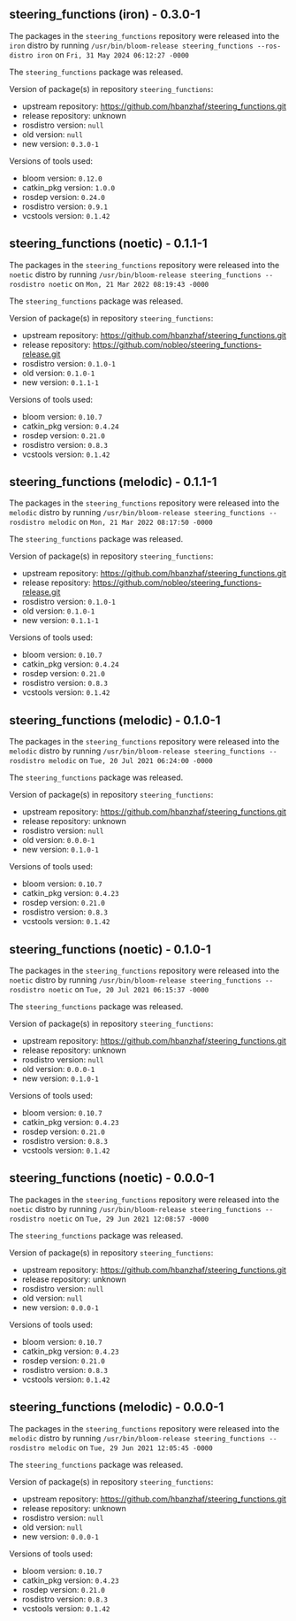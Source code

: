 ## steering_functions (iron) - 0.3.0-1

The packages in the `steering_functions` repository were released into the `iron` distro by running `/usr/bin/bloom-release steering_functions --ros-distro iron` on `Fri, 31 May 2024 06:12:27 -0000`

The `steering_functions` package was released.

Version of package(s) in repository `steering_functions`:

- upstream repository: https://github.com/hbanzhaf/steering_functions.git
- release repository: unknown
- rosdistro version: `null`
- old version: `null`
- new version: `0.3.0-1`

Versions of tools used:

- bloom version: `0.12.0`
- catkin_pkg version: `1.0.0`
- rosdep version: `0.24.0`
- rosdistro version: `0.9.1`
- vcstools version: `0.1.42`


## steering_functions (noetic) - 0.1.1-1

The packages in the `steering_functions` repository were released into the `noetic` distro by running `/usr/bin/bloom-release steering_functions --rosdistro noetic` on `Mon, 21 Mar 2022 08:19:43 -0000`

The `steering_functions` package was released.

Version of package(s) in repository `steering_functions`:

- upstream repository: https://github.com/hbanzhaf/steering_functions.git
- release repository: https://github.com/nobleo/steering_functions-release.git
- rosdistro version: `0.1.0-1`
- old version: `0.1.0-1`
- new version: `0.1.1-1`

Versions of tools used:

- bloom version: `0.10.7`
- catkin_pkg version: `0.4.24`
- rosdep version: `0.21.0`
- rosdistro version: `0.8.3`
- vcstools version: `0.1.42`


## steering_functions (melodic) - 0.1.1-1

The packages in the `steering_functions` repository were released into the `melodic` distro by running `/usr/bin/bloom-release steering_functions --rosdistro melodic` on `Mon, 21 Mar 2022 08:17:50 -0000`

The `steering_functions` package was released.

Version of package(s) in repository `steering_functions`:

- upstream repository: https://github.com/hbanzhaf/steering_functions.git
- release repository: https://github.com/nobleo/steering_functions-release.git
- rosdistro version: `0.1.0-1`
- old version: `0.1.0-1`
- new version: `0.1.1-1`

Versions of tools used:

- bloom version: `0.10.7`
- catkin_pkg version: `0.4.24`
- rosdep version: `0.21.0`
- rosdistro version: `0.8.3`
- vcstools version: `0.1.42`


## steering_functions (melodic) - 0.1.0-1

The packages in the `steering_functions` repository were released into the `melodic` distro by running `/usr/bin/bloom-release steering_functions --rosdistro melodic` on `Tue, 20 Jul 2021 06:24:00 -0000`

The `steering_functions` package was released.

Version of package(s) in repository `steering_functions`:

- upstream repository: https://github.com/hbanzhaf/steering_functions.git
- release repository: unknown
- rosdistro version: `null`
- old version: `0.0.0-1`
- new version: `0.1.0-1`

Versions of tools used:

- bloom version: `0.10.7`
- catkin_pkg version: `0.4.23`
- rosdep version: `0.21.0`
- rosdistro version: `0.8.3`
- vcstools version: `0.1.42`


## steering_functions (noetic) - 0.1.0-1

The packages in the `steering_functions` repository were released into the `noetic` distro by running `/usr/bin/bloom-release steering_functions --rosdistro noetic` on `Tue, 20 Jul 2021 06:15:37 -0000`

The `steering_functions` package was released.

Version of package(s) in repository `steering_functions`:

- upstream repository: https://github.com/hbanzhaf/steering_functions.git
- release repository: unknown
- rosdistro version: `null`
- old version: `0.0.0-1`
- new version: `0.1.0-1`

Versions of tools used:

- bloom version: `0.10.7`
- catkin_pkg version: `0.4.23`
- rosdep version: `0.21.0`
- rosdistro version: `0.8.3`
- vcstools version: `0.1.42`


## steering_functions (noetic) - 0.0.0-1

The packages in the `steering_functions` repository were released into the `noetic` distro by running `/usr/bin/bloom-release steering_functions --rosdistro noetic` on `Tue, 29 Jun 2021 12:08:57 -0000`

The `steering_functions` package was released.

Version of package(s) in repository `steering_functions`:

- upstream repository: https://github.com/hbanzhaf/steering_functions.git
- release repository: unknown
- rosdistro version: `null`
- old version: `null`
- new version: `0.0.0-1`

Versions of tools used:

- bloom version: `0.10.7`
- catkin_pkg version: `0.4.23`
- rosdep version: `0.21.0`
- rosdistro version: `0.8.3`
- vcstools version: `0.1.42`


## steering_functions (melodic) - 0.0.0-1

The packages in the `steering_functions` repository were released into the `melodic` distro by running `/usr/bin/bloom-release steering_functions --rosdistro melodic` on `Tue, 29 Jun 2021 12:05:45 -0000`

The `steering_functions` package was released.

Version of package(s) in repository `steering_functions`:

- upstream repository: https://github.com/hbanzhaf/steering_functions.git
- release repository: unknown
- rosdistro version: `null`
- old version: `null`
- new version: `0.0.0-1`

Versions of tools used:

- bloom version: `0.10.7`
- catkin_pkg version: `0.4.23`
- rosdep version: `0.21.0`
- rosdistro version: `0.8.3`
- vcstools version: `0.1.42`


